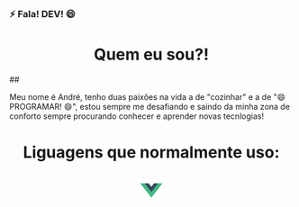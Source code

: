 ### ⚡ Fala! DEV! 😄

<h1 align="center"> Quem eu sou?! </h1>
##
<p>
   Meu nome é André, tenho duas paixões na vida a de "cozinhar" e a de "😄 PROGRAMAR! 😄", estou sempre me desafiando e saindo da minha zona de conforto sempre procurando     conhecer e aprender novas tecnlogias!
</p>

<h1 align="center"> Liguagens que normalmente uso: </h1>

<div style="display: inline_block" align="center"><br>
  <img align="center" alt="VUEJS" height="30" width="40" src="https://github.com/devicons/devicon/blob/master/icons/vuejs/vuejs-original.svg">
 
  </div>



<!--
**krugio/krugio** is a ✨ _special_ ✨ repository because its `README.md` (this file) appears on your GitHub profile.

Here are some ideas to get you started:

- 🔭 I’m currently working on ...
- 🌱 I’m currently learning ...
- 👯 I’m looking to collaborate on ...
- 🤔 I’m looking for help with ...
- 💬 Ask me about ...
- 📫 How to reach me: ...
- 😄 Pronouns: ...
- ⚡ Fun fact: ...
-->
